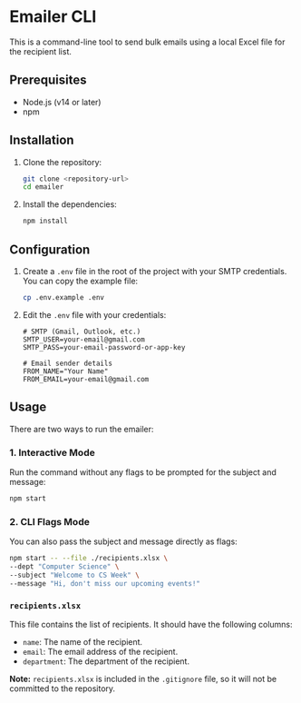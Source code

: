 # Emailer CLI

This is a command-line tool to send bulk emails using a local Excel file for the recipient list.

## Prerequisites

- Node.js (v14 or later)
- npm

## Installation

1. Clone the repository:
   ```bash
   git clone <repository-url>
   cd emailer
   ```

2. Install the dependencies:
   ```bash
   npm install
   ```

## Configuration

1.  Create a `.env` file in the root of the project with your SMTP credentials. You can copy the example file:
    ```bash
    cp .env.example .env
    ```

2.  Edit the `.env` file with your credentials:
    ```
    # SMTP (Gmail, Outlook, etc.)
    SMTP_USER=your-email@gmail.com
    SMTP_PASS=your-email-password-or-app-key

    # Email sender details
    FROM_NAME="Your Name"
    FROM_EMAIL=your-email@gmail.com
    ```

## Usage

There are two ways to run the emailer:

### 1. Interactive Mode

Run the command without any flags to be prompted for the subject and message:

```bash
npm start
```

### 2. CLI Flags Mode

You can also pass the subject and message directly as flags:

```bash
npm start -- --file ./recipients.xlsx \
--dept "Computer Science" \
--subject "Welcome to CS Week" \
--message "Hi, don't miss our upcoming events!"
```

### `recipients.xlsx`

This file contains the list of recipients. It should have the following columns:

- `name`: The name of the recipient.
- `email`: The email address of the recipient.
- `department`: The department of the recipient.

**Note:** `recipients.xlsx` is included in the `.gitignore` file, so it will not be committed to the repository.
